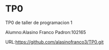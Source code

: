 # TP0
TP0 de taller de programacion 1

Alumno:Alasino Franco
Padron:102165

URL:https://github.com/alasinofranco3/TP0.git

